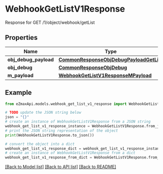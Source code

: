 # WebhookGetListV1Response

Response for GET /1/object/webhook/getList

## Properties

Name | Type | Description | Notes
------------ | ------------- | ------------- | -------------
**obj_debug_payload** | [**CommonResponseObjDebugPayloadGetList**](CommonResponseObjDebugPayloadGetList.md) |  | 
**obj_debug** | [**CommonResponseObjDebug**](CommonResponseObjDebug.md) |  | [optional] 
**m_payload** | [**WebhookGetListV1ResponseMPayload**](WebhookGetListV1ResponseMPayload.md) |  | 

## Example

```python
from eZmaxApi.models.webhook_get_list_v1_response import WebhookGetListV1Response

# TODO update the JSON string below
json = "{}"
# create an instance of WebhookGetListV1Response from a JSON string
webhook_get_list_v1_response_instance = WebhookGetListV1Response.from_json(json)
# print the JSON string representation of the object
print(WebhookGetListV1Response.to_json())

# convert the object into a dict
webhook_get_list_v1_response_dict = webhook_get_list_v1_response_instance.to_dict()
# create an instance of WebhookGetListV1Response from a dict
webhook_get_list_v1_response_from_dict = WebhookGetListV1Response.from_dict(webhook_get_list_v1_response_dict)
```
[[Back to Model list]](../README.md#documentation-for-models) [[Back to API list]](../README.md#documentation-for-api-endpoints) [[Back to README]](../README.md)



